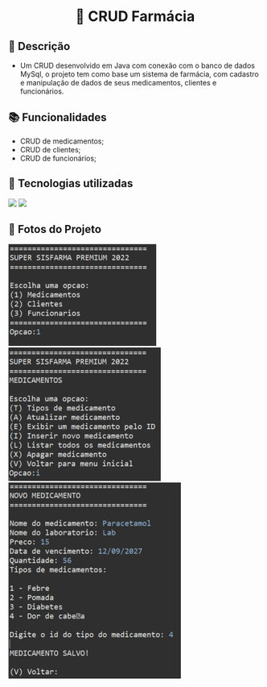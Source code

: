 <h1 align="center">💊 CRUD Farmácia</h1>

## :memo: Descrição
* Um CRUD desenvolvido em Java com conexão com o banco de dados MySql, o projeto tem como base um sistema de farmácia, com cadastro e manipulação de dados de seus medicamentos, clientes e funcionários. 
## :books: Funcionalidades
* CRUD de medicamentos;
* CRUD de clientes;
* CRUD de funcionários;

## :wrench: Tecnologias utilizadas
<div>
  <img src="https://img.shields.io/badge/Java-ED8B00?style=for-the-badge&logo=java&logoColor=white"/>
  <img src="https://img.shields.io/badge/MySQL-005C84?style=for-the-badge&logo=mysql&logoColor=white"/>
<div>

## 📸 Fotos do Projeto

<div>
  <img src="fotosProjeto\menuInicial.PNG"/>
  <img src="fotosProjeto\menuMedicamento.PNG"/>
  <img src="fotosProjeto\inserirMedicamento.PNG"/>

<div>
 

